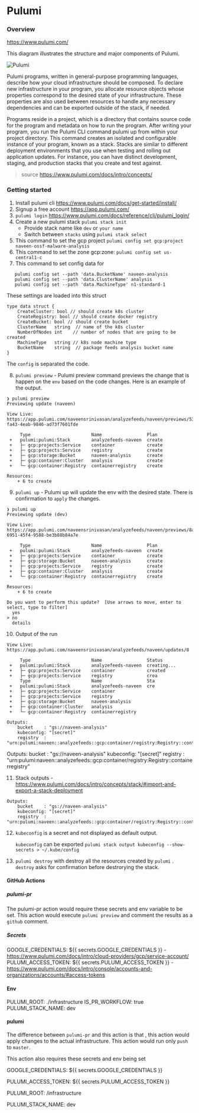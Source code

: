 # Pulumi

### Overview

<https://www.pulumi.com/>

This diagram illustrates the structure and major components of Pulumi.

![Pulumi](https://www.pulumi.com/images/docs/pulumi-programming-model-diagram.svg)

Pulumi programs, written in general-purpose programming languages, describe how your cloud infrastructure should be composed. To declare new infrastructure in your program, you allocate resource objects whose properties correspond to the desired state of your infrastructure. These properties are also used between resources to handle any necessary dependencies and can be exported outside of the stack, if needed.

Programs reside in a project, which is a directory that contains source code for the program and metadata on how to run the program. After writing your program, you run the Pulumi CLI command pulumi up from within your project directory. This command creates an isolated and configurable instance of your program, known as a stack. Stacks are similar to different deployment environments that you use when testing and rolling out application updates. For instance, you can have distinct development, staging, and production stacks that you create and test against.

> source https://www.pulumi.com/docs/intro/concepts/

### Getting started

1. Install pulumi cli https://www.pulumi.com/docs/get-started/install/
2. Signup a free account https://app.pulumi.com/
3. `pulumi login` https://www.pulumi.com/docs/reference/cli/pulumi_login/
4. Create a new pulumi stack `pulumi stack init`
   - Provide stack name like `dev` or `your name`
   - Switch between `stacks` using `pulumi stack select`
5. This command to set the gcp project `pulumi config set gcp:project naveen-ossf-malware-analysis`
6. This command to set the zone gcp:zone: `pulumi config set us-central1-c`
7. This command to set config data for

```
   pulumi config set --path 'data.BucketName' naveen-analysis
   pulumi config set --path 'data.ClusterName' analysis
   pulumi config set --path 'data.MachineType' n1-standard-1
```

These settings are loaded into this struct

```
type data struct {
    CreateCluster: bool // should create k8s cluster
    CreateRegistry: bool // should create docker registry
    CreateBucket: bool // should create bucket
	ClusterName   string  // name of the k8s cluster
	NumberOfNodes int    // number of nodes that are going to be created
	MachineType   string // k8s node machine type
	BucketName    string  // package feeds analysis bucket name
}
```

The `config` is separated the code.

8. `pulumi preview` - Pulumi preview command previews the change that is happen on the `env` based on the code changes. Here is an example of the output.

```
❯ pulumi preview
Previewing update (naveen)

View Live: https://app.pulumi.com/naveensrinivasan/analyzefeeds/naveen/previews/538387dc-fa43-4eab-9846-ad73f7601fde

     Type                       Name                 Plan
 +   pulumi:pulumi:Stack        analyzefeeds-naveen  create
 +   ├─ gcp:projects:Service    container            create
 +   ├─ gcp:projects:Service    registry             create
 +   ├─ gcp:storage:Bucket      naveen-analysis      create
 +   ├─ gcp:container:Cluster   analysis             create
 +   └─ gcp:container:Registry  containerregistry    create

Resources:
    + 6 to create
```

9. `pulumi up` - Pulumi up will update the env with the desired state. There is confirmation to `apply` the changes.

```
❯ pulumi up
Previewing update (dev)

View Live: https://app.pulumi.com/naveensrinivasan/analyzefeeds/naveen/previews/8a8e7d23-6951-45f4-9588-be3b88b84a7e

     Type                       Name                 Plan
 +   pulumi:pulumi:Stack        analyzefeeds-naveen  create
 +   ├─ gcp:projects:Service    container            create
 +   ├─ gcp:storage:Bucket      naveen-analysis      create
 +   ├─ gcp:projects:Service    registry             create
 +   ├─ gcp:container:Cluster   analysis             create
 +   └─ gcp:container:Registry  containerregistry    create

Resources:
    + 6 to create

Do you want to perform this update?  [Use arrows to move, enter to select, type to filter]
  yes
> no
  details
```

10. Output of the run

```
View Live: https://app.pulumi.com/naveensrinivasan/analyzefeeds/naveen/updates/8

     Type                       Name                 Status
 +   pulumi:pulumi:Stack        analyzefeeds-naveen  creating...
 +   ├─ gcp:projects:Service    container            created
 +   ├─ gcp:projects:Service    registry             crea
     Type                       Name                 Sta
 +   pulumi:pulumi:Stack        analyzefeeds-naveen  cre
 +   ├─ gcp:projects:Service    container
 +   ├─ gcp:projects:Service    registry
 +   ├─ gcp:storage:Bucket      naveen-analysis
 +   ├─ gcp:container:Cluster   analysis
 +   └─ gcp:container:Registry  containerregistry

Outputs:
    bucket    : "gs://naveen-analysis"
    kubeconfig: "[secret]"
    registry  : "urn:pulumi:naveen::analyzefeeds::gcp:container/registry:Registry::containerregistry"
```

Outputs:
bucket : "gs://naveen-analysis"
kubeconfig: "[secret]"
registry : "urn:pulumi:naveen::analyzefeeds::gcp:container/registry:Registry::containerregistry"

11. Stack outputs - https://www.pulumi.com/docs/intro/concepts/stack/#import-and-export-a-stack-deployment

```
Outputs:
    bucket    : "gs://naveen-analysis"
    kubeconfig: "[secret]"
    registry  : "urn:pulumi:naveen::analyzefeeds::gcp:container/registry:Registry::containerregistry"
```

12. `kubeconfig` is a secret and not displayed as default output.

    `kubeconfig` can be exported `pulumi stack output kubeconfig --show-secrets > ~/.kube/config`

13. `pulumi destroy` with destroy all the resources created by `pulumi` . `destroy` asks for confirmation before destrorying the stack.

#### GitHub Actions

##### pulumi-pr

The pulumi-pr action would require these secrets and env variable to be set. This action would execute `pulumi preview` and comment the results as a `github` comment.

##### Secrets

GOOGLE_CREDENTIALS: ${{ secrets.GOOGLE_CREDENTIALS }} - <https://www.pulumi.com/docs/intro/cloud-providers/gcp/service-account/>
PULUMI_ACCESS_TOKEN: ${{ secrets.PULUMI_ACCESS_TOKEN }} - <https://www.pulumi.com/docs/intro/console/accounts-and-organizations/accounts/#access-tokens>

#### Env

PULUMI_ROOT: ./infrastructure
IS_PR_WORKFLOW: true
PULUMI_STACK_NAME: dev

#### pulumi

The difference between `pulumi-pr` and this action is that , this action would apply changes to the actual infrastructure. This action would run only `push` to `master`.

This action also requires these secrets and env being set

GOOGLE_CREDENTIALS: ${{ secrets.GOOGLE_CREDENTIALS }} 

PULUMI_ACCESS_TOKEN: ${{ secrets.PULUMI_ACCESS_TOKEN }} 

PULUMI_ROOT: /infrastructure 

PULUMI_STACK_NAME: dev 

